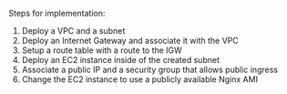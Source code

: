 Steps for implementation:

1. Deploy a VPC and a subnet
2. Deploy an Internet Gateway and associate it with the VPC
3. Setup a route table with a route to the IGW
4. Deploy an EC2 instance inside of the created subnet
5. Associate a public IP and a security group that allows public ingress
6. Change the EC2 instance to use a publicly available Nginx AMI